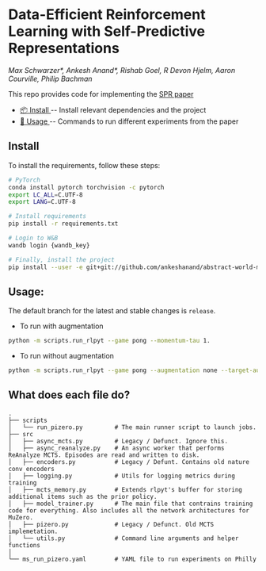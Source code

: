 # Data-Efficient Reinforcement Learning with Self-Predictive Representations

*Max Schwarzer\*, Ankesh Anand\*, Rishab Goel, R Devon Hjelm, Aaron Courville, Philip Bachman*

This repo provides code for implementing the [SPR paper](https://arxiv.org/abs/2007.05929)

* [📦 Install ](#install) -- Install relevant dependencies and the project
* [🔧 Usage ](#usage) -- Commands to run different experiments from the paper

## Install 
To install the requirements, follow these steps:
```bash
# PyTorch
conda install pytorch torchvision -c pytorch
export LC_ALL=C.UTF-8
export LANG=C.UTF-8

# Install requirements
pip install -r requirements.txt

# Login to W&B
wandb login {wandb_key}

# Finally, install the project
pip install --user -e git+git://github.com/ankeshanand/abstract-world-models
```

## Usage:
The default branch for the latest and stable changes is `release`. 

* To run with augmentation
```bash
python -m scripts.run_rlpyt --game pong --momentum-tau 1.
```

* To run without augmentation
```bash
python -m scripts.run_rlpyt --game pong --augmentation none --target-augmentation 0 --dropout 0.5
```

## What does each file do? 

    .
    ├── scripts
    │   └── run_pizero.py         # The main runner script to launch jobs.
    ├── src                     
    │   ├── async_mcts.py         # Legacy / Defunct. Ignore this. 
    │   ├── async_reanalyze.py    # An async worker that performs ReAnalyze MCTS. Episodes are read and written to disk.
    │   ├── encoders.py           # Legacy / Defunt. Contains old nature conv encoders
    │   ├── logging.py            # Utils for logging metrics during training
    │   ├── mcts_memory.py        # Extends rlpyt's buffer for storing additional items such as the prior policy.
    │   ├── model_trainer.py      # The main file that contrains training code for everything. Also includes all the network architectures for MuZero. 
    │   ├── pizero.py             # Legacy / Defunct. Old MCTS implemetation.
    │   └── utils.py              # Command line arguments and helper functions 
    │
    └── ms_run_pizero.yaml        # YAML file to run experiments on Philly
